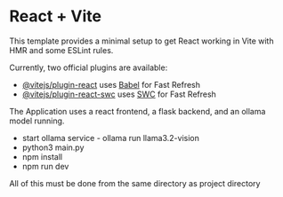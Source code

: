 # React + Vite

This template provides a minimal setup to get React working in Vite with HMR and some ESLint rules.

Currently, two official plugins are available:

- [@vitejs/plugin-react](https://github.com/vitejs/vite-plugin-react/blob/main/packages/plugin-react/README.md) uses [Babel](https://babeljs.io/) for Fast Refresh
- [@vitejs/plugin-react-swc](https://github.com/vitejs/vite-plugin-react-swc) uses [SWC](https://swc.rs/) for Fast Refresh

The Application uses a react frontend, a flask backend, and an ollama model running.

- start ollama service - ollama run llama3.2-vision
- python3 main.py
- npm install
- npm run dev

All of this must be done from the same directory as project directory